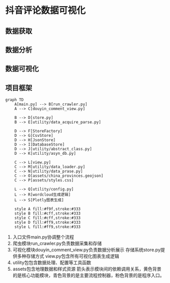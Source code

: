 # 抖音评论数据可视化

## 数据获取

## 数据分析

## 数据可视化

## 项目框架
```mermaid
graph TD
    A[main.py] --> B[run_crawler.py]
    A --> C[douyin_comment_view.py]
    
    B --> D[store.py]
    B --> E[utility/data_acquire_parse.py]
    
    D --> F[StoreFactory]
    D --> G[CsvStore]
    D --> H[JsonStore]
    D --> I[DatabaseStore]
    D --> J[utility/abstract_class.py]
    D --> K[utility/asyn_db.py]
    
    C --> L[view.py]
    C --> M[utility/data_loader.py]
    C --> N[utility/data_prase.py]
    C --> O[assets/china_provinces.geojson]
    C --> P[assets/styles.css]
    
    L --> Q[utility/config.py]
    L --> R[wordcloud生成逻辑]
    L --> S[Plotly图表生成]
    
    style A fill:#f9f,stroke:#333
    style B fill:#cff,stroke:#333
    style C fill:#cff,stroke:#333
    style D fill:#ff9,stroke:#333
    style L fill:#ff9,stroke:#333
```

1. 入口文件main.py协调整个流程
2. 爬虫模块run_crawler.py负责数据采集和存储
3. 可视化模块douyin_comment_view.py负责数据分析展示
存储系统store.py提供多种存储方式
view.py包含所有可视化图表生成逻辑
6. utility包包含数据处理、配置等工具函数
7. assets包含地理数据和样式资源
箭头表示模块间的依赖调用关系，黄色背景的是核心功能模块，青色背景的是主要流程控制器，粉色背景的是程序入口。
